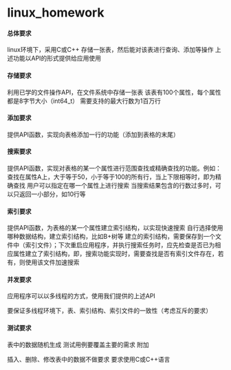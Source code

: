 # linux_homework
#### 总体要求

linux环境下，采用C或C++
存储一张表，然后能对该表进行查询、添加等操作
上述功能以API的形式提供给应用使用

#### 存储要求

利用已学的文件操作API，在文件系统中存储一张表
该表有100个属性，每个属性都是8字节大小（int64_t）
需要支持的最大行数为1百万行
#### 添加要求

提供API函数，实现向表格添加一行的功能（添加到表格的末尾）
#### 搜索要求

提供API函数，实现对表格的某一个属性进行范围查找或精确查找的功能。例如：
查找在属性A上，大于等于50，小于等于100的所有行，当上下限相等时，即为精确查找
用户可以指定在哪一个属性上进行搜索
当搜索结果包含的行数过多时，可以只返回一小部分，如10行等
#### 索引要求

提供API函数，为表格的某一个属性建立索引结构，以实现快速搜索
自行选择使用哪种数据结构，建立索引结构，比如B+树等
建立的索引结构，需要保存到一个文件中（索引文件）；下次重启应用程序，并执行搜索任务时，应先检查是否已为相应属性建立了索引结构，即，搜索功能实现时，需要查找是否有索引文件存在，若有，则使用该文件加速搜索
#### 并发要求

应用程序可以以多线程的方式，使用我们提供的上述API

要保证多线程环境下，表、索引结构、索引文件的一致性（考虑互斥的要求）

#### 测试要求

表中的数据随机生成
测试用例要覆盖主要的需求
附加

插入、删除、修改表中的数据不做要求
要求使用C或C++语言

